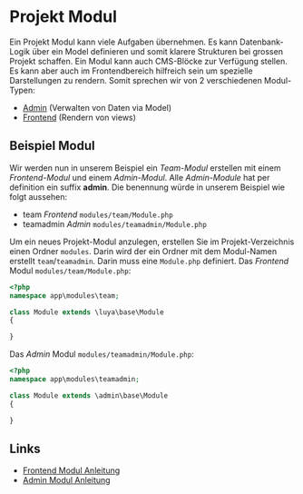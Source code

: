 Projekt Modul
=============
Ein Projekt Modul kann viele Aufgaben übernehmen. Es kann Datenbank-Logik über ein Model definieren und somit klarere Strukturen bei grossen Projekt schaffen. Ein Modul kann auch CMS-Blöcke zur Verfügung stellen. Es kann aber auch im Frontendbereich hilfreich sein um spezielle Darstellungen zu rendern. Somit sprechen wir von 2 verschiedenen Modul-Typen:
+ [Admin](app-admin-module.md) (Verwalten von Daten via Model)
+ [Frontend](app-module-frontend.md) (Rendern von views)

Beispiel Modul
-------------
Wir werden nun in unserem Beispiel ein *Team-Modul* erstellen mit einem *Frontend-Modul* und einem *Admin-Modul*. Alle *Admin-Module* hat per definition ein suffix **admin**. Die benennung würde in unserem Beispiel wie folgt aussehen:
+ team *Frontend* `modules/team/Module.php`
+ teamadmin *Admin* `modules/teamadmin/Module.php`

Um ein neues Projekt-Modul anzulegen, erstellen Sie im Projekt-Verzeichnis einen Ordner `modules`. Darin wird der ein Ordner mit dem Modul-Namen erstellt `team`/`teamadmin`. Darin muss eine `Module.php` definiert.
Das *Frontend* Modul `modules/team/Module.php`:
```php
<?php
namespace app\modules\team;

class Module extends \luya\base\Module
{

}
```
Das *Admin* Modul `modules/teamadmin/Module.php`:
```php
<?php
namespace app\modules\teamadmin;

class Module extends \admin\base\Module
{

}
```

Links
------
+ [Frontend Modul Anleitung](app-module-frontend.md)
+ [Admin Modul Anleitung](app-admin-module.md)